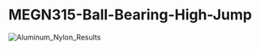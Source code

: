 # MEGN315-Ball-Bearing-High-Jump

![Aluminum_Nylon_Results](https://user-images.githubusercontent.com/68457375/165034594-2c2ff05f-50c8-407a-87ad-cee9710ae3c4.png)
